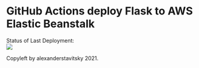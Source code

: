 # GitHub Actions deploy Flask to AWS Elastic Beanstalk

Status of Last Deployment:<br>
<img src="https://github.com/alexanderstavitsky/github-actions2-cicd/workflows/CI-CD-Pipeline-to-AWS-ElasticBeastalk/badge.svg?branch=main"><br>


Copyleft by alexanderstavitsky 2021.

